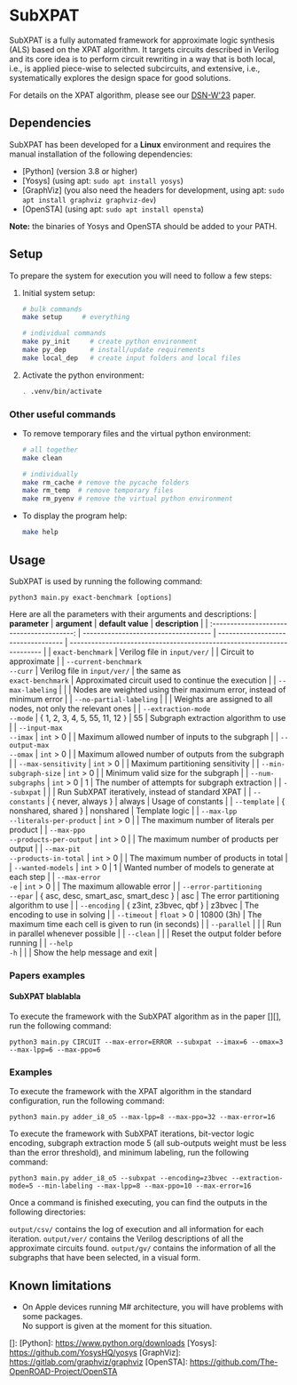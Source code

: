 # SubXPAT

SubXPAT is a fully automated framework for approximate logic synthesis (ALS) based on the XPAT algorithm. It targets circuits described in Verilog and its core idea is to perform circuit rewriting in a way that is both local, i.e., is applied piece-wise to selected subcircuits, and extensive, i.e., systematically explores the design space for good solutions.

For details on the XPAT algorithm, please see our [DSN-W'23] paper.

## Dependencies

SubXPAT has been developed for a **Linux** environment and requires the manual installation of the following dependencies:

- [Python] (version 3.8 or higher)
- [Yosys] (using apt: `sudo apt install yosys`)
- [GraphViz] (you also need the headers for development, using apt: `sudo apt install graphviz graphviz-dev`)
- [OpenSTA] (using apt: `sudo apt install opensta`)

**Note:** the binaries of Yosys and OpenSTA should be added to your PATH.

## Setup

To prepare the system for execution you will need to follow a few steps:

1. Initial system setup:
    ```bash
    # bulk commands
    make setup     # everything

    # individual commands
    make py_init     # create python environment
    make py_dep      # install/update requirements
    make local_dep   # create input folders and local files
    ```

2. Activate the python environment:
    ```bash
    . .venv/bin/activate
    ```

### Other useful commands

- To remove temporary files and the virtual python environment:
    ```bash
    # all together
    make clean

    # individually
    make rm_cache # remove the pycache folders
    make rm_temp  # remove temporary files
    make rm_pyenv # remove the virtual python environment
    ```

- To display the program help:
    ```bash
    make help
    ```

## Usage

SubXPAT is used by running the following command:
```
python3 main.py exact-benchmark [options]
```

Here are all the parameters with their arguments and descriptions:
| **parameter**                             | **argument**                         | **default value**                  | **description**                                                        |
| :---------------------------------------: | ------------------------------------ | ---------------------------------- | ---------------------------------------------------------------------- |
| `exact-benchmark`                         | Verilog file in `input/ver/`         |                                    | Circuit to approximate                                                 |
| `--current-benchmark` <br> `--curr`       | Verilog file in `input/ver/`         | the same as <br> `exact-benchmark` | Approximated circuit used to continue the execution                    |
| `--max-labeling`                          |                                      |                                    | Nodes are weighted using their maximum error, instead of minimum error |
| `--no-partial-labeling`                   |                                      |                                    | Weights are assigned to all nodes, not only the relevant ones          |
| `--extraction-mode` <br> `--mode`         | { 1, 2, 3, 4, 5, 55, 11, 12 }        | 55                                 | Subgraph extraction algorithm to use                                   |
| `--input-max` <br> `--imax`               | `int` > 0                            |                                    | Maximum allowed number of inputs to the subgraph                       |
| `--output-max` <br> `--omax`              | `int` > 0                            |                                    | Maximum allowed number of outputs from the subgraph                    |
| `--max-sensitivity`                       | `int` > 0                            |                                    | Maximum partitioning sensitivity                                       |
| `--min-subgraph-size`                     | `int` > 0                            |                                    | Minimum valid size for the subgraph                                    |
| `--num-subgraphs`                         | `int` > 0                            | 1                                  | The number of attempts for subgraph extraction                         |
| `--subxpat`                               |                                      |                                    | Run SubXPAT iteratively, instead of standard XPAT                      |
| `--constants`                             | { never, always }                    | always                             | Usage of constants                                                     |
| `--template`                              | { nonshared, shared }                | nonshared                          | Template logic                                                         |
| `--max-lpp` <br> `--literals-per-product` | `int` > 0                            |                                    | The maximum number of literals per product                             |
| `--max-ppo` <br> `--products-per-output`  | `int` > 0                            |                                    | The maximum number of products per output                              |
| `--max-pit` <br> `--products-in-total`    | `int` > 0                            |                                    | The maximum number of products in total                                |
| `--wanted-models`                         | `int` > 0                            | 1                                  | Wanted number of models to generate at each step                       |
| `--max-error` <br> `-e`                   | `int` > 0                            |                                    | The maximum allowable error                                            |
| `--error-partitioning` <br> `--epar`      | { asc, desc, smart_asc, smart_desc } | asc                                | The error partitioning algorithm to use                                |
| `--encoding`                              | { z3int, z3bvec, qbf }               | z3bvec                             | The encoding to use in solving                                         |
| `--timeout`                               | `float` > 0                          | 10800 (3h)                         | The maximum time each cell is given to run (in seconds)                |
| `--parallel`                              |                                      |                                    | Run in parallel whenever possible                                      |
| `--clean`                                 |                                      |                                    | Reset the output folder before running                                 |
| `--help` <br> `-h`                        |                                      |                                    | Show the help message and exit                                         |


### Papers examples
#### SubXPAT blablabla
To execute the framework with the SubXPAT algorithm as in the paper [][], run the following command:
```
python3 main.py CIRCUIT --max-error=ERROR --subxpat --imax=6 --omax=3 --max-lpp=6 --max-ppo=6
```

### Examples

To execute the framework with the XPAT algorithm in the standard configuration, run the following command:
```
python3 main.py adder_i8_o5 --max-lpp=8 --max-ppo=32 --max-error=16
```

To execute the framework with SubXPAT iterations, bit-vector logic encoding, subgraph extraction mode 5 (all sub-outputs weight must be less than the error threshold), and minimum labeling, run the following command:
```
python3 main.py adder_i8_o5 --subxpat --encoding=z3bvec --extraction-mode=5 --min-labeling --max-lpp=8 --max-ppo=10 --max-error=16
```

Once a command is finished executing, you can find the outputs in the following directories:

`output/csv/` contains the log of execution and all information for each iteration.
`output/ver/` contains the Verilog descriptions of all the approximate circuits found.
`output/gv/` contains the information of all the subgraphs that have been selected, in a visual form.

## Known limitations

- On Apple devices running M# architecture, you will have problems with some packages. \
  No support is given at the moment for this situation.

[DSN-W'23]: https://doi.org/10.1109/DSN-W58399.2023.00049
[]: 
[Python]: https://www.python.org/downloads
[Yosys]: https://github.com/YosysHQ/yosys
[GraphViz]: https://gitlab.com/graphviz/graphviz
[OpenSTA]: https://github.com/The-OpenROAD-Project/OpenSTA

